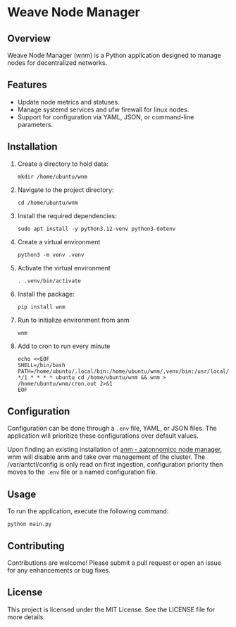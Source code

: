 # Weave Node Manager

## Overview
Weave Node Manager (wnm) is a Python application designed to manage nodes for decentralized networks.

## Features
- Update node metrics and statuses.
- Manage systemd services and ufw firewall for linux nodes.
- Support for configuration via YAML, JSON, or command-line parameters.

## Installation
1. Create a directory to hold data:
   ```
   mkdir /home/ubuntu/wnm
   ```
2. Navigate to the project directory:
   ```
   cd /home/ubuntu/wnm
3. Install the required dependencies:
   ```
   sudo apt install -y python3.12-venv python3-dotenv
   ```
4. Create a virtual environment
   ```
   python3 -m venv .venv
   ```
5. Activate the virtual environment
   ```
   . .venv/bin/activate
   ```
6. Install the package:
   ```
   pip install wnm 
   ```
7. Run to initialize environment from anm
   ```
   wnm
   ```
8. Add to cron to run every minute
   ```
   echo <<EOF
   SHELL=/bin/bash
   PATH=/home/ubuntu/.local/bin:/home/ubuntu/wnm/,venv/bin:/usr/local/sbin:/usr/local/bin:/usr/sbin:/usr/bin:/sbin:/bin
   */1 * * * * ubuntu cd /home/ubuntu/wnm && wnm > /home/ubuntu/wnm/cron.out 2>&1
   EOF
   ```

## Configuration
Configuration can be done through a `.env` file, YAML, or JSON files. The application will prioritize these configurations over default values.

Upon finding an existing installation of [anm - aatonnomicc node manager](https://github.com/safenetforum-community/NTracking/tree/main/anm), wnm will disable anm and take over management of the cluster. The /var/antctl/config is only read on first ingestion, configuration priority then moves to the `.env` file or a named configuration file.

## Usage
To run the application, execute the following command:
```
python main.py
```

## Contributing
Contributions are welcome! Please submit a pull request or open an issue for any enhancements or bug fixes.

## License
This project is licensed under the MIT License. See the LICENSE file for more details.